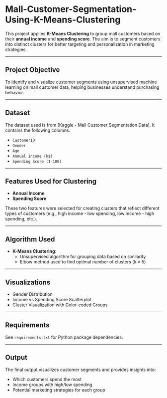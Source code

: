 # Mall-Customer-Segmentation-Using-K-Means-Clustering

This project applies **K-Means Clustering** to group mall customers based on their **annual income** and **spending score**. The aim is to segment customers into distinct clusters for better targeting and personalization in marketing strategies.

---

## Project Objective

To identify and visualize customer segments using unsupervised machine learning on mall customer data, helping businesses understand purchasing behavior.

---

## Dataset

The dataset used is from [Kaggle - Mall Customer Segmentation Data]. It contains the following columns:

- `CustomerID`
- `Gender`
- `Age`
- `Annual Income (k$)`
- `Spending Score (1-100)`

---

## Features Used for Clustering

- **Annual Income**
- **Spending Score**

These two features were selected for creating clusters that reflect different types of customers (e.g., high income - low spending, low income - high spending, etc.).

---

## Algorithm Used

- **K-Means Clustering**:
  - Unsupervised algorithm for grouping data based on similarity
  - Elbow method used to find optimal number of clusters (k = 5)

---

## Visualizations

- Gender Distribution
- Income vs Spending Score Scatterplot
- Cluster Visualization with Color-coded Groups

---

## Requirements

See `requirements.txt` for Python package dependencies.

---

## Output

The final output visualizes customer segments and provides insights into:
- Which customers spend the most
- Income groups with high/low spending
- Potential marketing strategies for each group
